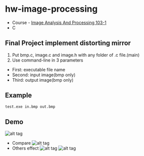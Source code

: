 # hw-image-processing

* Course - [Image Analysis And Processing 103-1](http://selquery.ttu.edu.tw/Main/syllabusview.php?SbjNo=I5560)
* C

## Final Project implement distorting mirror ##

1. Put bmp.c, image.c and image.h with any folder of .c file.(main)
2. Use command-line in 3 parameters

* First: executable file name
* Second: input image(bmp only)
* Third: output image(bmp only)

## Example ##
```bash
test.exe in.bmp out.bmp
```
## Demo ##

![alt tag](http://i.imgur.com/VE3ToX6.png)
* Compare
![alt tag](http://i.imgur.com/OGM4cDo.jpg)
* Others effect
![alt tag](http://i.imgur.com/lVkDZOR.png)
![alt tag](http://i.imgur.com/wai7Mz9.png)

